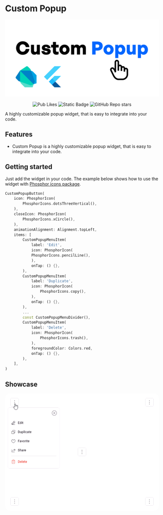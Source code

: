 Custom Popup
===

![Custom Popup Logo](https://github.com/zTomz/custom_popup/raw/main/media/custom_popup_logo.png)

<p align="center">
  <img src="https://img.shields.io/pub/likes/custom_popup?style=flat-square&logo=flutter" alt="Pub Likes"/>
  <img src="https://img.shields.io/badge/STYLE-lint-blue?style=flat-square&logo=flutter" alt="Static Badge"/>
  <img src="https://img.shields.io/github/stars/zTomz/custom_popup?style=flat-square&logo=github" alt="GitHub Repo stars"/>
</p>

A highly customizable popup widget, that is easy to integrate into your code.

Features
---

- Custom Popup is a highly customizable popup widget, that is easy to integrate into your code.

Getting started
---

Just add the widget in your code. The example below shows how to use the widget with [Phosphor icons package](https://pub.dev/packages/phosphor_flutter).

```Dart
CustomPopupButton(
    icon: PhosphorIcon(
        PhosphorIcons.dotsThreeVertical(),
    ),
    closeIcon: PhosphorIcon(
        PhosphorIcons.xCircle(),
    ),
    animationAlignment: Alignment.topLeft,
    items: [
        CustomPopupMenuItem(
            label: 'Edit',
            icon: PhosphorIcon(
            PhosphorIcons.pencilLine(),
            ),
            onTap: () {},
        ),
        CustomPopupMenuItem(
            label: 'Duplicate',
            icon: PhosphorIcon(
                PhosphorIcons.copy(),
            ),
            onTap: () {},
        ),
        ...
        const CustomPopupMenuDivider(),
        CustomPopupMenuItem(
            label: 'Delete',
            icon: PhosphorIcon(
                PhosphorIcons.trash(),
            ),
            foregroundColor: Colors.red,
            onTap: () {},
        ),
    ],
)
```

Showcase
---

<p align="center">
  <img src="https://github.com/zTomz/custom_popup/raw/main/media/custom_popup.gif" alt="Showcase GIF" style="border-radius:16px"/>
</p>